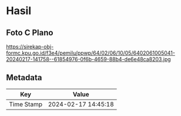 # Hasil

## Foto C Plano

https://sirekap-obj-formc.kpu.go.id/f3e4/pemilu/ppwp/64/02/06/10/05/6402061005041-20240217-141758--61854976-0f6b-4659-88b4-de6e48ca8203.jpg


## Metadata

| Key        | Value               |
| ---------- | ------------------- |
| Time Stamp | 2024-02-17 14:45:18 |



